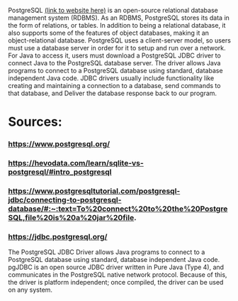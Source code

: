 PostgreSQL [(link to website here)](https://www.postgresql.org/) is an open-source relational database management system (RDBMS).
As an RDBMS, PostgreSQL stores its data in the form of relations, or tables.
In addition to being a relational database, it also supports some of the features of object databases, making it an object-relational database.
PostgreSQL uses a client-server model, so users must use a database server in order for it to setup and run over a network. 
For Java to access it, users must download a PostgreSQL JDBC driver to connect Java to the PostgreSQL database server.
The driver allows Java programs to connect to a PostgreSQL database using standard, database independent Java code.
JDBC drivers usually include functionality like creating and maintaining a connection to a database, send commands to that database, and
Deliver the database response back to our program.


# Sources:
### https://www.postgresql.org/
### https://hevodata.com/learn/sqlite-vs-postgresql/#intro_postgresql
### https://www.postgresqltutorial.com/postgresql-jdbc/connecting-to-postgresql-database/#:~:text=To%20connect%20to%20the%20PostgreSQL,file%20is%20a%20jar%20file.
### https://jdbc.postgresql.org/



The PostgreSQL JDBC Driver allows Java programs to connect to a PostgreSQL database using standard, database independent Java code. pgJDBC is an open source JDBC driver written in Pure Java (Type 4), and communicates in the PostgreSQL native network protocol. Because of this, the driver is platform independent; once compiled, the driver can be used on any system.
